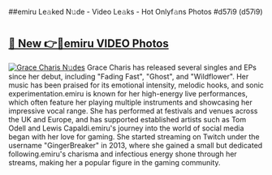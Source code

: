 ##emiru Le𝚊ked N𝚞de - Video Le𝚊ks - Hot Onlyf𝚊ns Photos #d57i9 (d57i9)

# <h2><a href="https://mediaupload.pro?title=emiru&ref=9FEB">🔗 New 👉🔴emiru VIDEO Photos</a></h2>

[![Grace Charis N𝚞des](https://i.imgur.com/rIISA9y.gif)](https://mediaupload.pro?title=emiru&ref=9FEB)
Grace Charis has released several singles and EPs since her debut, including "Fading Fast", "Ghost", and "Wildflower". Her music has been praised for its emotional intensity, melodic hooks, and sonic experimentation.emiru is known for her high-energy live performances, which often feature her playing multiple instruments and showcasing her impressive vocal range. She has performed at festivals and venues across the UK and Europe, and has supported established artists such as Tom Odell and Lewis Capaldi.emiru's journey into the world of social media began with her love for gaming. She started streaming on Twitch under the username "GingerBreaker" in 2013, where she gained a small but dedicated following.emiru's charisma and infectious energy shone through her streams, making her a popular figure in the gaming community.